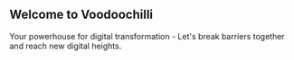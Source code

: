 ## Welcome to Voodoochilli

Your powerhouse for digital transformation - Let's break barriers together and reach new digital heights.
